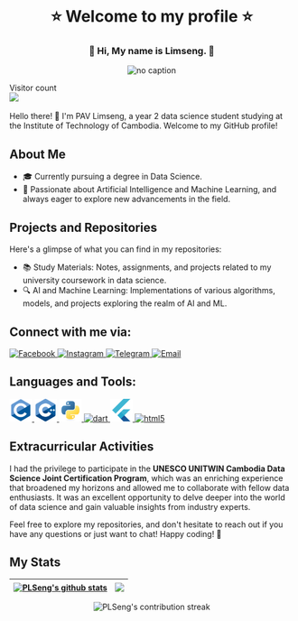 <h1 align="center"> ⭐️ Welcome to my profile ⭐️ </h1>
<h3 align="center"> 👾 Hi, My name is Limseng. 👾 </h3>

<p align="center">
  <img src="https://miro.medium.com/v2/resize:fit:720/0*s2ivt9cecdqsXvts.gif" alt="no caption" width="30%" />
</p>

<p align="left"> 
  Visitor count<br>
  <img src="https://profile-counter.glitch.me/PLSeng/count.svg" />
</p>

Hello there! 👋 I'm PAV Limseng, a year 2 data science student studying at the Institute of Technology of Cambodia. Welcome to my GitHub profile!

## About Me

- 🎓 Currently pursuing a degree in Data Science.
- 🤖 Passionate about Artificial Intelligence and Machine Learning, and always eager to explore new advancements in the field.

## Projects and Repositories

Here's a glimpse of what you can find in my repositories:

- 📚 Study Materials: Notes, assignments, and projects related to my university coursework in data science.
- 🔍 AI and Machine Learning: Implementations of various algorithms, models, and projects exploring the realm of AI and ML.

## Connect with me via:

<p align="left">
  <a href="https://www.facebook.com/sherlock.seng/">
    <img src="https://upload.wikimedia.org/wikipedia/en/thumb/0/04/Facebook_f_logo_%282021%29.svg/1024px-Facebook_f_logo_%282021%29.svg.png" alt="Facebook" width="35" />
  </a>
  <a href="https://www.instagram.com/comrade_doofenshmirtz/">
    <img src="https://upload.wikimedia.org/wikipedia/commons/thumb/9/95/Instagram_logo_2022.svg/1024px-Instagram_logo_2022.svg.png" alt="Instagram" width="35" />
  </a>
  <a href="https://t.me/PLSeng">
    <img src="https://upload.wikimedia.org/wikipedia/commons/thumb/8/83/Telegram_2019_Logo.svg/1024px-Telegram_2019_Logo.svg.png" alt="Telegram" width="35" />
  </a>
  <a href="mailto:limseng2017@outlook.com">
    <img src="https://upload.wikimedia.org/wikipedia/commons/thumb/d/df/Microsoft_Office_Outlook_%282018%E2%80%93present%29.svg/1024px-Microsoft_Office_Outlook_%282018%E2%80%93present%29.svg.png" alt="Email" width="35" />
  </a>
</p>

## Languages and Tools:
<p align="left">
  <a href="https://www.cprogramming.com/" target="_blank" rel="noreferrer">
    <img src="https://raw.githubusercontent.com/devicons/devicon/master/icons/c/c-original.svg" alt="c" width="40" height="40"/>
  </a>
  <a href="https://www.w3schools.com/cpp/" target="_blank" rel="noreferrer">
    <img src="https://raw.githubusercontent.com/devicons/devicon/master/icons/cplusplus/cplusplus-original.svg" alt="cplusplus" width="40" height="40"/>
  </a>
  <a href="https://www.python.org" target="_blank" rel="noreferrer">
    <img src="https://raw.githubusercontent.com/devicons/devicon/master/icons/python/python-original.svg" alt="python" width="40" height="40"/>
  </a>
  <a href="https://www.dart.dev" target="_blank" rel="noreferrer">
    <img src="https://cdn-images-1.medium.com/v2/resize:fit:1200/1*knHF_qpxdtS8h0Z8EeqowA.png" alt="dart" width="40" height="40"/>
  </a>
  <a href="https://flutter.dev/" target="_blank" rel="noreferrer">
    <img src="https://raw.githubusercontent.com/devicons/devicon/master/icons/flutter/flutter-original.svg" alt="Flutter" width="40" height="40"/>
  </a>
  <a href="https://www.java.com/en/" target="_blank" rel="noreferrer">
        <img src="https://avatars3.githubusercontent.com/u/18692364?s=400&v=4" alt="html5" width="40" height="40">
    </a>
</p>

## Extracurricular Activities

I had the privilege to participate in the **UNESCO UNITWIN Cambodia Data Science Joint Certification Program**, which was an enriching experience that broadened my horizons and allowed me to collaborate with fellow data enthusiasts. It was an excellent opportunity to delve deeper into the world of data science and gain valuable insights from industry experts.

Feel free to explore my repositories, and don't hesitate to reach out if you have any questions or just want to chat! Happy coding! 🚀

## My Stats

| <a href="https://github.com/PLSeng/github-readme-stats"><img align="center" src="https://github-readme-stats.vercel.app/api?username=PLSeng&show_icons=true&include_all_commits=true&theme=buefy&hide_border=true" alt="PLSeng's github stats" /></a> | <a href="https://github.com/PLSeng/github-readme-stats"><img align="center" src="https://github-readme-stats.vercel.app/api/top-langs/?username=PLSeng&layout=compact&theme=buefy&hide_border=true" /></a> |
| ------------- | ------------- |
<p align="center">
  <img src="https://github-readme-streak-stats.herokuapp.com/?user=PLSeng" alt="PLSeng's contribution streak" />
</p>
